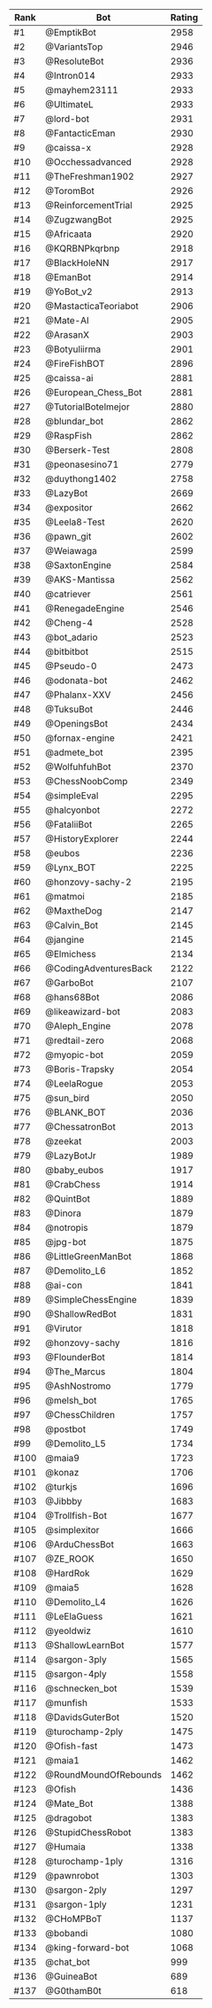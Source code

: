 Rank|Bot|Rating
---|---|---
#1|@EmptikBot|2958
#2|@VariantsTop|2946
#3|@ResoluteBot|2936
#4|@Intron014|2933
#5|@mayhem23111|2933
#6|@UltimateL|2933
#7|@lord-bot|2931
#8|@FantacticEman|2930
#9|@caissa-x|2928
#10|@Occhessadvanced|2928
#11|@TheFreshman1902|2927
#12|@ToromBot|2926
#13|@ReinforcementTrial|2925
#14|@ZugzwangBot|2925
#15|@Africaata|2920
#16|@KQRBNPkqrbnp|2918
#17|@BlackHoleNN|2917
#18|@EmanBot|2914
#19|@YoBot_v2|2913
#20|@MastacticaTeoriabot|2906
#21|@Mate-AI|2905
#22|@ArasanX|2903
#23|@Botyuliirma|2901
#24|@FireFishBOT|2896
#25|@caissa-ai|2881
#26|@European_Chess_Bot|2881
#27|@TutorialBotelmejor|2880
#28|@blundar_bot|2862
#29|@RaspFish|2862
#30|@Berserk-Test|2808
#31|@peonasesino71|2779
#32|@duythong1402|2758
#33|@LazyBot|2669
#34|@expositor|2662
#35|@Leela8-Test|2620
#36|@pawn_git|2602
#37|@Weiawaga|2599
#38|@SaxtonEngine|2584
#39|@AKS-Mantissa|2562
#40|@catriever|2561
#41|@RenegadeEngine|2546
#42|@Cheng-4|2528
#43|@bot_adario|2523
#44|@bitbitbot|2515
#45|@Pseudo-0|2473
#46|@odonata-bot|2462
#47|@Phalanx-XXV|2456
#48|@TuksuBot|2446
#49|@OpeningsBot|2434
#50|@fornax-engine|2421
#51|@admete_bot|2395
#52|@WolfuhfuhBot|2370
#53|@ChessNoobComp|2349
#54|@simpleEval|2295
#55|@halcyonbot|2272
#56|@FataliiBot|2265
#57|@HistoryExplorer|2244
#58|@eubos|2236
#59|@Lynx_BOT|2225
#60|@honzovy-sachy-2|2195
#61|@matmoi|2185
#62|@MaxtheDog|2147
#63|@Calvin_Bot|2145
#64|@jangine|2145
#65|@Elmichess|2134
#66|@CodingAdventuresBack|2122
#67|@GarboBot|2107
#68|@hans68Bot|2086
#69|@likeawizard-bot|2083
#70|@Aleph_Engine|2078
#71|@redtail-zero|2068
#72|@myopic-bot|2059
#73|@Boris-Trapsky|2054
#74|@LeelaRogue|2053
#75|@sun_bird|2050
#76|@BLANK_BOT|2036
#77|@ChessatronBot|2013
#78|@zeekat|2003
#79|@LazyBotJr|1989
#80|@baby_eubos|1917
#81|@CrabChess|1914
#82|@QuintBot|1889
#83|@Dinora|1879
#84|@notropis|1879
#85|@jpg-bot|1875
#86|@LittleGreenManBot|1868
#87|@Demolito_L6|1852
#88|@ai-con|1841
#89|@SimpleChessEngine|1839
#90|@ShallowRedBot|1831
#91|@Virutor|1818
#92|@honzovy-sachy|1816
#93|@FlounderBot|1814
#94|@The_Marcus|1804
#95|@AshNostromo|1779
#96|@melsh_bot|1765
#97|@ChessChildren|1757
#98|@postbot|1749
#99|@Demolito_L5|1734
#100|@maia9|1723
#101|@konaz|1706
#102|@turkjs|1696
#103|@Jibbby|1683
#104|@Trollfish-Bot|1677
#105|@simplexitor|1666
#106|@ArduChessBot|1663
#107|@ZE_ROOK|1650
#108|@HardRok|1629
#109|@maia5|1628
#110|@Demolito_L4|1626
#111|@LeElaGuess|1621
#112|@yeoldwiz|1610
#113|@ShallowLearnBot|1577
#114|@sargon-3ply|1565
#115|@sargon-4ply|1558
#116|@schnecken_bot|1539
#117|@munfish|1533
#118|@DavidsGuterBot|1520
#119|@turochamp-2ply|1475
#120|@Ofish-fast|1473
#121|@maia1|1462
#122|@RoundMoundOfRebounds|1462
#123|@Ofish|1436
#124|@Mate_Bot|1388
#125|@dragobot|1383
#126|@StupidChessRobot|1383
#127|@Humaia|1338
#128|@turochamp-1ply|1316
#129|@pawnrobot|1303
#130|@sargon-2ply|1297
#131|@sargon-1ply|1231
#132|@CHoMPBoT|1137
#133|@bobandi|1080
#134|@king-forward-bot|1068
#135|@chat_bot|999
#136|@GuineaBot|689
#137|@G0thamB0t|618
